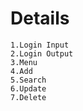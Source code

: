 # Details
    1.Login Input 
    2.Login Output
    3.Menu
    4.Add 
    5.Search
    6.Update
    7.Delete
